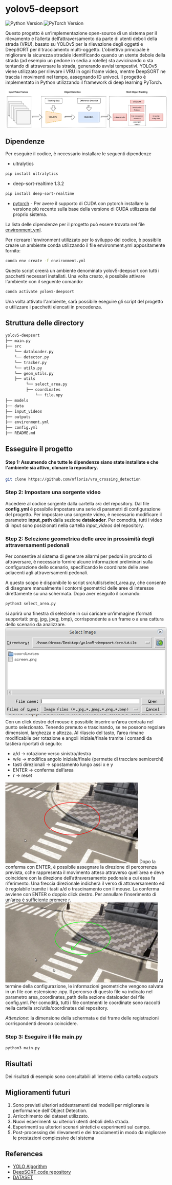 # yolov5-deepsort

![Python Version](https://img.shields.io/badge/python-3.9-blue)
![PyTorch Version](https://img.shields.io/badge/PyTorch-2.0.0%2Bcu117-EE4C2C.svg?style=flat-square&logo=PyTorch&logoColor=white&logoWidth=40)

Questo progetto è un’implementazione open-source di un sistema per il rilevamento e l’allerta dell’attraversamento da parte di utenti deboli della strada (VRU), basato su YOLOv5 per la rilevazione degli oggetti e DeepSORT per il tracciamento multi-oggetto.
L’obiettivo principale è migliorare la sicurezza stradale identificando quando un utente debole della strada (ad esempio un pedone in sedia a rotelle) sta avvicinando o sta tentando di attraversare la strada, generando avvisi tempestivi.
YOLOv5 viene utilizzato per rilevare i VRU in ogni frame video, mentre DeepSORT ne traccia i movimenti nel tempo, assegnando ID univoci.
Il progetto è implementato in Python utilizzando il framework di deep learning PyTorch.


<p align="center">

<img align="center" src="https://github.com/Ayushman-Choudhuri/yolov5-deepsort/blob/main/images/DeepSORT.png">

</p>

## Dipendenze 
Per eseguire il codice, è necessario installare le seguenti dipendenze

* ultralytics 
``` bash
pip install ultralytics
```
* deep-sort-realtime 1.3.2
``` bash
pip install deep-sort-realtime
```
* [pytorch](https://pytorch.org/) - Per avere il supporto di CUDA con pytorch installare la versione più recente sulla base della versione di CUDA utilizzata dal proprio sistema. 

La lista delle dipendenze per il progetto può essere trovata nel file [environment.yml](environment.yml).

Per ricreare l'environment utilizzato per lo sviluppo del codice, è possibile creare un ambiente conda utilizzando il file environment.yml appositamente fornito:
``` bash
conda env create -f environment.yml
```
Questo script creerà un ambiente denominato yolov5-deepsort con tutti i pacchetti necessari installati. Una volta creato, è possibile attivare l'ambiente con il seguente comando:

``` bash
conda activate yolov5-deepsort
```
Una volta attivato l'ambiente, sarà possibile eseguire gli script del progetto e utilizzare i pacchetti elencati in precedenza.


## Struttura delle directory 

```bash
yolov5-deepsort
├── main.py
├── src
    └── dataloader.py
    └── detector.py
    └── tracker.py
    └── utils.py
    └── geom_utils.py
    ├── utils
         └── select_area.py
         ├── coordinates
             └── file.npy
├── models      
├── data
├── input_videos
├── outputs
├── environment.yml
├── config.yml
├── README.md


``` 


## Esseguire il progetto
#### Step 1: Assumendo che tutte le dipendenze siano state installate e che l'ambiente sia attivo, clonare la repository.

``` bash
git clone https://github.com/nfloris/vru_crossing_detection

```

### Step 2: Impostare una sorgente video
Accedere al codice sorgente dalla cartella *src* del repository. Dal file **config.yml** è possibile impostare una serie di parametri di configurazione del progetto. Per impostare una sorgente video, è necessario modificare il parametro **input_path** dalla sezione **dataloader**.
Per comodità, tutti i video di input sono posizionati nella cartella *input_videos* del repository.

### Step 2: Selezione geometrica delle aree in prossimità degli attraversamenti pedonali
Per consentire al sistema di generare allarmi per pedoni in procinto di attraversare, è necessario fornire alcune informazioni preliminari sulla configurazione dello scenario, specificando le coordinate delle aree adiacenti agli attraversamenti pedonali.

A questo scopo è disponibile lo script src/utils/select_area.py, che consente di disegnare manualmente i contorni geometrici delle aree di interesse direttamente su una schermata. Dopo aver eseguito il comando:
```bash
python3 select_area.py
```

si aprirà una finestra di selezione in cui caricare un’immagine (formati supportati: png, jpg, jpeg, bmp), corrispondente a un frame o a una cattura dello scenario da analizzare.
![Finestra di selezione di immagini](images/selection.png)
Con un click destro del mouse è possibile inserire un’area centrata nel punto selezionato. Tenendo premuto e trascinando, se ne possono regolare dimensioni, larghezza e altezza. Al rilascio del tasto, l’area rimane modificabile per rotazione e angoli iniziale/finale tramite i comandi da tastiera riportati di seguito:

 - a/d → rotazione verso sinistra/destra
 - w/e → modifica angolo iniziale/finale (permette di tracciare semicerchi)
 - tasti direzionali → spostamento lungo assi x e y
 - ENTER → conferma dell’area
 - r → reset

![Manipolazione dell'area](images/area2.png)
Dopo la conferma con ENTER, è possibile assegnare la direzione di percorrenza prevista, cche rappresenta il movimento atteso attraverso quell’area e deve coincidere con la direzione dell’attraversamento pedonale a cui essa fa riferimento. Una freccia direzionale indicherà il verso di attraversamento ed è regolabile tramite i tasti a/d o trascinamento con il mouse. La conferma avviene con ENTER o doppio click destro. Per annullare l’inserimento di un’area è sufficiente premere r.
![Conferma della direzione](images/area1.png)
Al termine della configurazione, le informazioni geometriche vengono salvate in un file con estensione .npy. Il percorso di questo file va indicato nel parametro area_coordinates_path della sezione dataloader del file config.yml. Per comodità, tutti i file contenenti le coordinate sono raccolti nella cartella src/utils/coordinates del repository.

*Attenzione*: la dimensione della schermata e dei frame delle registrazioni corrispondenti devono coincidere.

### Step 3: Eseguire il file main.py 
```bash
python3 main.py

```

## Risultati 

Dei risultati di esempio sono consultabili all'interno della cartella *outputs*


## Miglioramenti futuri

1. Sono previsti ulteriori addestramenti dei modelli per migliorare le performance dell'Object Detection.
2. Arricchimento del dataset utilizzato.
3. Nuovi esperimenti su ulteriori utenti deboli della strada.
4. Esperimenti su ulteriori scenari sintetici e esperimenti sul campo.
5. Post-processing dei rilevamenti e dei tracciamenti in modo da migliorare le prestazioni complessive del sistema


   
## References

* [YOLO Algorithm](https://arxiv.org/abs/1506.02640)
* [DeepSORT code repository](https://github.com/nwojke/deep_sort)
* [DATASET](https://universe.roboflow.com/yolotest-vzrks/person-mm3cw)

